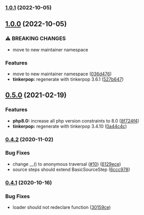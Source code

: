 ### [1.0.1](https://github.com/SpecialWeb/gremlin-dsl/compare/v1.0.0...v1.0.1) (2022-10-05)

## [1.0.0](https://github.com/SpecialWeb/gremlin-dsl/compare/v0.5.0...v1.0.0) (2022-10-05)


### ⚠ BREAKING CHANGES

* move to new maintainer namespace

### Features

* move to new maintainer namespace ([036d476](https://github.com/SpecialWeb/gremlin-dsl/commit/036d4765bd2003300d4c2b8e641684c4b66de128))
* **tinkerpop:** regenerate with tinkerpop 3.6.1 ([527b647](https://github.com/SpecialWeb/gremlin-dsl/commit/527b6476252be19355b5741d808ce33dfa7302da))

## [0.5.0](https://github.com/SpecialWeb/gremlin-dsl/compare/v0.4.2...v0.5.0) (2021-02-19)


### Features

* **php8.0:** increase all php version constraints to 8.0 ([8f724f4](https://github.com/SpecialWeb/gremlin-dsl/commit/8f724f4b91ff3f60d6e0f9034cfbbc50164b88e2))
* **tinkerpop:** regenerate with tinkerpop 3.4.10 ([0a44c4c](https://github.com/SpecialWeb/gremlin-dsl/commit/0a44c4c3d24ee1e7698816f0257d3a2421c0d2bc))

### [0.4.2](https://github.com/SpecialWeb/gremlin-dsl/compare/v0.4.1...v0.4.2) (2020-11-02)


### Bug Fixes

* change __() to anonymous traversal ([#10](https://github.com/SpecialWeb/gremlin-dsl/issues/10)) ([6129ece](https://github.com/SpecialWeb/gremlin-dsl/commit/6129ece9b0ec6a7d2f9ce32a114170e8ec595417))
* source steps should extend BasicSourceStep ([6ccc978](https://github.com/SpecialWeb/gremlin-dsl/commit/6ccc978bb1bc66c24543253238938d05ff9ace7e))

### [0.4.1](https://github.com/SpecialWeb/gremlin-dsl/compare/v0.4.0...v0.4.1) (2020-10-16)


### Bug Fixes

* loader should not redeclare function ([30159ce](https://github.com/SpecialWeb/gremlin-dsl/commit/30159ce64a13a284e0e5beda5dd4dbd0dc880211))


